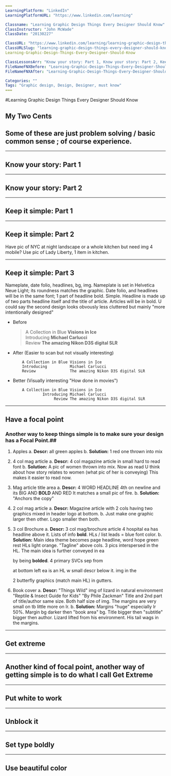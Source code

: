 ```yml
===
LearningPlatform: "LinkedIn"
LearningPlatformURL: "https://www.linkedin.com/learning"

Classname: "Learning Graphic Design Things Every Designer Should Know"
ClassInstructor: "John McWade"
ClassDate: "20130227"

ClassURL: "https://www.linkedin.com/learning/learning-graphic-design-things-every-designer-should-know"
ClassURLSlug: "learning-graphic-design-things-every-designer-should-know"
Learning-Graphic-Design-Things-Every-Designer-Should-Know

ClassLessonsArr: "Know your story: Part 1, Know your story: Part 2, Keep it simple: Part 1, Keep it simple: Part 2, Keep it simple: Part 3,Have a focal point, Get Extreme, Put white to work, Unblock it, Set type boldly, Use beautiful color"
FileNameFNXBefore: "Learning-Graphic-Design-Things-Every-Designer-Should-Know.md"
FileNameFNXAfter: "Learning-Graphic-Design-Things-Every-Designer-Should-Know-2013-li-Notes.md"

Categories: ""
Tags: "Graphic design, Design, Designer, must know"
===
```

#Learning Graphic Design Things Every Designer Should Know

## My Two Cents  
Some of these are just problem solving / basic common sense ; of course experience.
-----------------------------------------------------------------------------------------------------

-----------------------------------------------------------------------------------------------------
## Know your story: Part 1  

-----------------------------------------------------------------------------------------------------
## Know your story: Part 2  

-----------------------------------------------------------------------------------------------------
## Keep it simple: Part 1  

-----------------------------------------------------------------------------------------------------
## Keep it simple: Part 2  
Have pic of NYC at night landscape or a whole kitchen but need img 4 mobile?
Use pic of Lady Liberty, 1 item in kitchen.

-----------------------------------------------------------------------------------------------------
## Keep it simple: Part 3  
Nameplate, date folio, headlines, bg, img.
Nameplate is set in Helvetica Neue Light; its roundness matches the graphic.
Date folio, and headlines will be in the same font; 1 part of headline bold. Simple.
Headline is made up of two parts headline itself and the title of article. Articles will be in bold.
U could say the second design looks obvously less cluttered but mainly "more intentionally designed"

- Before

  > A Collection in Blue **Visions in Ice**  
  > Introducing **Michael Carlucci**  
  > Review **The amazing Nikon D3S digital SLR**

- After (Easier to scan but not visually interesting)

  ```
      A Collection in Blue Visions in Ice
      Introducing          Michael Carlucci
      Review               The amazing Nikon D3S digital SLR
  ```

- Better (Visually interesting "How done in movies")
  ```
      A Collection in Blue Visions in Ice
               Introducing Michael Carlucci
                    Review The amazing Nikon D3S digital SLR
  ```

-----------------------------------------------------------------------------------------------------
## Have a focal point  
### Another way to keep things simple is to make sure your design has a Focal Point.##
1. Apples
   a. **Descr:** all green apples
   b. **Solution:** 1 red one thrown into mix

2. 4 col mag article
   a. **Descr:** 4 col magazine article in small hard to read font
   b. **Solution:** A pic of women thrown into mix.
   Now as read U think about how story relates to women (what pic of her is conveying)
   This makes it easier to read now.

3. Mag article title area
   a. **Descr:** 4 WORD HEADLINE 4th on newline and its BIG AND **BOLD** AND RED
   It matches a small pic of fire.
   b. **Solution:** "Anchors the copy"

4. 2 col mag article
   a. **Descr:** Magazine article with 2 cols having two graphics mixed in header logo at bottom.
   b. Just make one graphic larger then other. Logo smaller then both.

5. 3 col Brochure
   a. **Descr:** 3 col mag/brochure article 4 hospital ea has headline above it.
   Lists of info **bold**. HLs / list leads = blue font color.
   b. **Solution:** Main idea theme becomes page headline, word hope green rest HLs light orange.
   "Tagline" above cols.
   3 pics interspersed in the HL. The main idea is further conveyed in ea <p> by being **bolded**.
   4 primary SVCs sep from <p> at bottom left ea is an HL w small descr below it.
   img in the <p> 2 butterfly graphics (match main HL) in gutters.

6. Book cover
   a. **Descr:** "Things Wild" img of lizard in natural environment "Reptile & Insect Guide for Kids" "By Phile Zackman"
   Title and 2nd part of title/author same size. Both half size of img.
   The margins are very small on tb little more on lr.
   b. **Solution:** Margins "huge" especially lr 50%. Margin bg darker then "book area" bg.
   Title bigger then "subtitle" bigger then author.
   Lizard lifted from his environment. His tail wags in the margins.

-----------------------------------------------------------------------------------------------------
## Get extreme  

---------------------------------------------------------------------------------------------
## Another kind of focal point, another way of getting simple is to do what I call Get Extreme

-----------------------------------------------------------------------------------------------------
## Put white to work  

-----------------------------------------------------------------------------------------------------
## Unblock it  

-----------------------------------------------------------------------------------------------------
## Set type boldly  

-----------------------------------------------------------------------------------------------------
## Use beautiful color  
